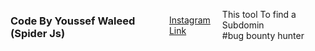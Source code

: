 <html>
<head>
  <meta charset="utf-8"/>
</head>
<body>
  <div style='display:flex;align-items:center;justifiy-content:center'>
  <h3>Code By Youssef Waleed (Spider Js)</h3>
  <a href="https://www.instagram.com/youssef_waleed_232/">Instagram Link </a>
    <p>This tool To find a Subdomin </br>
    #bug bounty hunter</p>
  </div>

</body>
</html>
